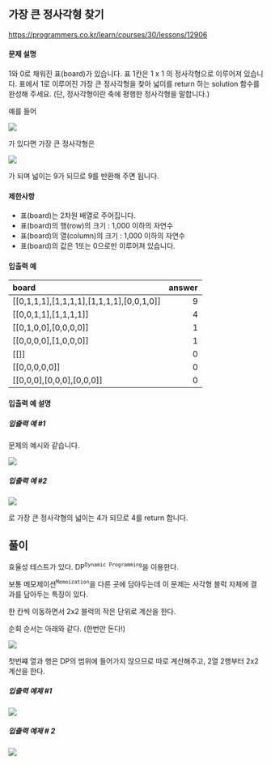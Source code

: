 ## 가장 큰 정사각형 찾기

https://programmers.co.kr/learn/courses/30/lessons/12906

#### 문제 설명

1와 0로 채워진 표(board)가 있습니다. 표 1칸은 1 x 1 의 정사각형으로 이루어져 있습니다. 표에서 1로 이루어진 가장 큰 정사각형을 찾아 넓이를 return 하는 solution 함수를 완성해 주세요. (단, 정사각형이란 축에 평행한 정사각형을 말합니다.)

예를 들어

![](https://i.imgur.com/6JfPbGJ.png)

가 있다면 가장 큰 정사각형은

![](https://i.imgur.com/sA7PkMO.png)

가 되며 넓이는 9가 되므로 9를 반환해 주면 됩니다.

#### 제한사항

* 표(board)는 2차원 배열로 주어집니다.
* 표(board)의 행(row)의 크기 : 1,000 이하의 자연수
* 표(board)의 열(column)의 크기 : 1,000 이하의 자연수
* 표(board)의 값은 1또는 0으로만 이루어져 있습니다.

#### 입출력 예

| board | answer |
| :--- | ---: |
| [[0,1,1,1],[1,1,1,1],[1,1,1,1],[0,0,1,0]] | 9 |
| [[0,0,1,1],[1,1,1,1]] | 4 |
| [[0,1,0,0],[0,0,0,0]] | 1 |
| [[0,0,0,0],[1,0,0,0]] | 1 |
| [[]] | 0 |
| [[0,0,0,0,0]] | 0 |
| [[0,0,0],[0,0,0],[0,0,0]] | 0 |

#### 입출력 예 설명

##### 입출력 예 #1

문제의 예시와 같습니다.

![](https://i.imgur.com/l9k4U36.png)

##### 입출력 예 #2

![](https://i.imgur.com/THQab3S.png)

로 가장 큰 정사각형의 넓이는 4가 되므로 4를 return 합니다.

## 풀이

효율성 테스트가 있다. DP<sup>`Dynamic Programming`</sup>을 이용한다.

보통 메모제이션<sup>`Memoization`</sup>을 다른 곳에 담아두는데 이 문제는 사각형 블럭 자체에 결과를 담아두는 특징이 있다.

한 칸씩 이동하면서 2x2 블럭의 작은 단위로 계산을 한다.

순회 순서는 아래와 같다. (한번만 돈다!)

![](https://i.imgur.com/dsm73Si.png)

첫번쨰 열과 행은 DP의 범위에 들어가지 않으므로 따로 계산해주고, 2열 2행부터 2x2 계산을 한다.

##### 입출력 예제 #1

![](https://i.imgur.com/FKBmWrF.png)

##### 입출력 예제 # 2

![](https://i.imgur.com/1aJTyeF.png)

<!-- # [가장 큰 정사각형 찾기](https://programmers.co.kr/learn/courses/30/lessons/12905) 
> 

### 코드 및 실행결과

* [성공](find_the_largest_square.ts) : typescript(tail recursion)로 작성한 코드  
  ![결과](find_the_largest_square.png)

* [성공](find_the_largest_square.ts) : typescript(recursive loop)으로 작성한 코드  
  ![결과](find_the_largest_square.png)

### 참고자료

* []() : java(tail recursion + lambda recursive)로 변환한 코드
  ![]()

* []()
* []()
* []()
* []() -->
